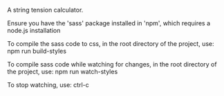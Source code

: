 A string tension calculator.

Ensure you have the 'sass' package installed in 'npm', which requires a node.js installation

To compile the sass code to css, in the root directory of the project, use:
	npm run build-styles

To compile sass code while watching for changes, in the root directory of the project, use:
	npm run watch-styles

To stop watching, use:
	ctrl-c